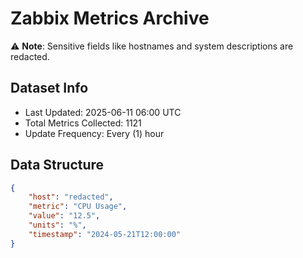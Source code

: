 # Zabbix Metrics Archive

⚠️ **Note**: Sensitive fields like hostnames and system descriptions are redacted.

## Dataset Info
- Last Updated: 2025-06-11 06:00 UTC
- Total Metrics Collected: 1121
- Update Frequency: Every (1) hour

## Data Structure
```json
{
    "host": "redacted",
    "metric": "CPU Usage",
    "value": "12.5",
    "units": "%",
    "timestamp": "2024-05-21T12:00:00"
}
```
